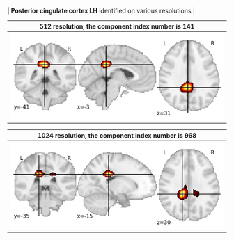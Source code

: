 


| **Posterior cingulate cortex LH** identified on various resolutions |

| 512 resolution, the component index number is 141|  
|:---:|  
| ![Component 512](../512/final/141.jpg "From component 512: Posterior cingulate cortex LH") |

| 1024 resolution, the component index number is 968|  
|:---:|  
| ![Component 1024](../1024/final/968.jpg "From component 1024: Posterior cingulate cortex LH") |